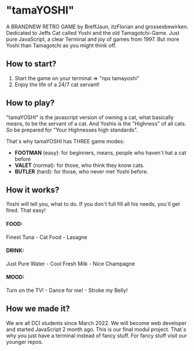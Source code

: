 # "tamaYOSHI"
A BRANDNEW RETRO GAME by BreffJaun, itzFlorian and grossesbewirken.
Dedicated to Jeffs Cat called Yoshi and the old Tamagotchi-Game.
Just pure JavaScript, a clear Terminal and joy of games from 1997.
But more Yoshi than Tamagotchi as you might think off.

## How to start?
1. Start the game on your terminal => "npx tamayoshi"
2. Enjoy the life of a 24/7 cat servant!

## How to play?
"tamaYOSHI" is the javascript version of owning a cat, what basically means, to be the servant of a cat.
And Yoshis is the "Highness" of all cats. So be prepared for "Your Highnesses high standards".  

That´s why tamaYOSHI has THREE game modes: 
   + **FOOTMAN** (easy): for beginners, means, people who haven´t hat a cat before  
   + **VALET** (normal): for those, who think they know cats.  
   + **BUTLER** (hard): for those, who never met Yoshi before.  

## How it works?
Yoshi will tell you, what to do. If you don´t full fill all his needs, you´ll get fired. That easy!
#### FOOD: 
   Finest Tuna - Cat Food - Lasagne
#### DRINK: 
   Just Pure Water - Cool Fresh Milk - Nice Champagne
#### MOOD:
   Turn on the TV! - Dance for me! - Stroke my Belly!

## How we made it?
We are all DCI students since March 2022. We will become web developer and started JavaScript 2 month ago.
This is our final modul project. That´s why you just have a terminal instead of fancy stuff. For fancy stuff visit our younger repos.